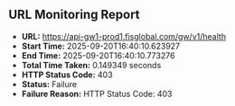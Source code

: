 ## URL Monitoring Report

- **URL:** https://api-gw1-prod1.fisglobal.com/gw/v1/health
- **Start Time:** 2025-09-20T16:40:10.623927
- **End Time:** 2025-09-20T16:40:10.773276
- **Total Time Taken:** 0.149349 seconds
- **HTTP Status Code:** 403
- **Status:** Failure
- **Failure Reason:** HTTP Status Code: 403
